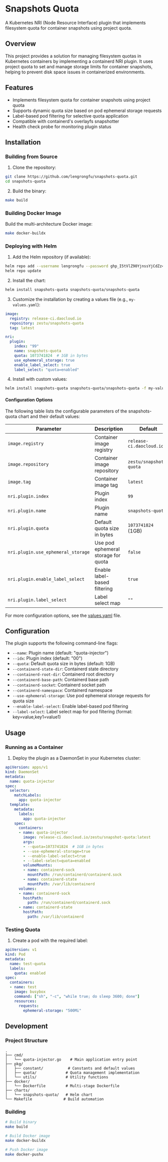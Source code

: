 # Snapshots Quota

A Kubernetes NRI (Node Resource Interface) plugin that implements filesystem quota for container snapshots using project quota.

## Overview

This project provides a solution for managing filesystem quotas in Kubernetes containers by implementing a containerd NRI plugin. It uses project quota to set and manage storage limits for container snapshots, helping to prevent disk space issues in containerized environments.

## Features

- Implements filesystem quota for container snapshots using project quota
- Supports dynamic quota size based on pod ephemeral storage requests
- Label-based pod filtering for selective quota application
- Compatible with containerd's overlayfs snapshotter
- Health check probe for monitoring plugin status

## Installation

### Building from Source

1. Clone the repository:
```bash
git clone https://github.com/lengrongfu/snapshots-quota.git
cd snapshots-quota
```

2. Build the binary:
```bash
make build
```

### Building Docker Image

Build the multi-architecture Docker image:
```bash
make docker-buildx
```

### Deploying with Helm

1. Add the Helm repository (if available):
```bash
helm repo add --username lengrongfu --password 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 snapshots-quota https://raw.githubusercontent.com/lengrongfu/snapshots-quota/gh-pages
helm repo update
```

2. Install the chart:
```bash
helm install snapshots-quota snapshots-quota/snapshots-quota
```

3. Customize the installation by creating a values file (e.g., `my-values.yaml`):
```yaml
image:
  registry: release-ci.daocloud.io
  repository: zestu/snapshots-quota
  tag: latest

nri:
  plugin:
    index: "99"
    name: snapshots-quota
    quota: 1073741824  # 1GB in bytes
    use_ephemeral_storage: true
    enable_label_select: true
    label_select: "quota=enabled"
```

4. Install with custom values:
```bash
helm install snapshots-quota snapshots-quota/snapshots-quota -f my-values.yaml
```

#### Configuration Options

The following table lists the configurable parameters of the snapshots-quota chart and their default values:

| Parameter | Description | Default |
|-----------|-------------|---------|
| `image.registry` | Container image registry | `release-ci.daocloud.io` |
| `image.repository` | Container image repository | `zestu/snapshots-quota` |
| `image.tag` | Container image tag | `latest` |
| `nri.plugin.index` | Plugin index | `99` |
| `nri.plugin.name` | Plugin name | `snapshots-quota` |
| `nri.plugin.quota` | Default quota size in bytes | `1073741824` (1GB) |
| `nri.plugin.use_ephemeral_storage` | Use pod ephemeral storage for quota | `false` |
| `nri.plugin.enable_label_select` | Enable label-based filtering | `true` |
| `nri.plugin.label_select` | Label select map | `""` |

For more configuration options, see the [values.yaml](charts/snapshots-quota/values.yaml) file.

## Configuration

The plugin supports the following command-line flags:

- `--name`: Plugin name (default: "quota-injector")
- `--idx`: Plugin index (default: "00")
- `--quota`: Default quota size in bytes (default: 1GB)
- `--containerd-state-dir`: Containerd state directory
- `--containerd-root-dir`: Containerd root directory
- `--containerd-base-path`: Containerd base path
- `--containerd-socket`: Containerd socket path
- `--containerd-namespace`: Containerd namespace
- `--use-ephemeral-storage`: Use pod ephemeral storage requests for quota size
- `--enable-label-select`: Enable label-based pod filtering
- `--label-select`: Label select map for pod filtering (format: key=value,key1=value1)

## Usage

### Running as a Container

1. Deploy the plugin as a DaemonSet in your Kubernetes cluster:

```yaml
apiVersion: apps/v1
kind: DaemonSet
metadata:
  name: quota-injector
spec:
  selector:
    matchLabels:
      app: quota-injector
  template:
    metadata:
      labels:
        app: quota-injector
    spec:
      containers:
      - name: quota-injector
        image: release-ci.daocloud.io/zestu/snapshot-quota:latest
        args:
        - --quota=1073741824  # 1GB in bytes
        - --use-ephemeral-storage=true
        - --enable-label-select=true
        - --label-select=quota=enabled
        volumeMounts:
        - name: containerd-sock
          mountPath: /run/containerd/containerd.sock
        - name: containerd-state
          mountPath: /var/lib/containerd
      volumes:
      - name: containerd-sock
        hostPath:
          path: /run/containerd/containerd.sock
      - name: containerd-state
        hostPath:
          path: /var/lib/containerd
```

### Testing Quota

1. Create a pod with the required label:
```yaml
apiVersion: v1
kind: Pod
metadata:
  name: test-quota
  labels:
    quota: enabled
spec:
  containers:
  - name: test
    image: busybox
    command: ["sh", "-c", "while true; do sleep 3600; done"]
    resources:
      requests:
        ephemeral-storage: "500Mi"
```

## Development

### Project Structure

```
.
├── cmd/
│   └── quota-injector.go    # Main application entry point
├── pkg/
│   ├── constant/           # Constants and default values
│   ├── quota/             # Quota management implementation
│   └── utils/             # Utility functions
├── docker/
│   └── Dockerfile         # Multi-stage Dockerfile
├── charts/
│   └── snapshots-quota/   # Helm chart
└── Makefile              # Build automation
```

### Building

```bash
# Build binary
make build

# Build Docker image
make docker-buildx

# Push Docker image
make docker-pushx
```
